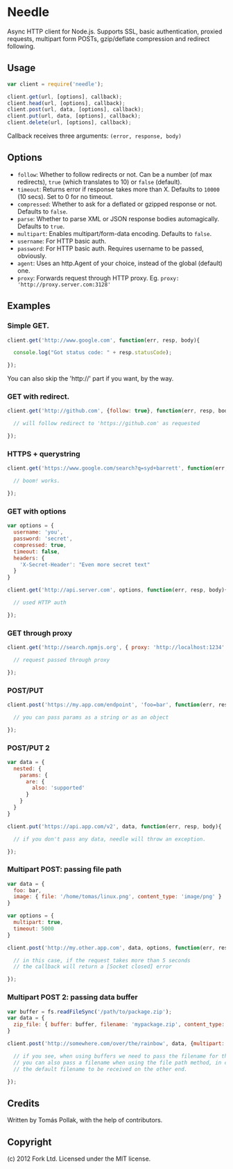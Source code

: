 Needle
======

Async HTTP client for Node.js. Supports SSL, basic authentication, proxied requests, multipart
form POSTs, gzip/deflate compression and redirect following. 

Usage
-----

``` js
var client = require('needle');

client.get(url, [options], callback);
client.head(url, [options], callback);
client.post(url, data, [options], callback);
client.put(url, data, [options], callback);
client.delete(url, [options], callback);
```

Callback receives three arguments: `(error, response, body)`

Options
------

 - `follow`: Whether to follow redirects or not. Can be a number (of max redirects), `true` (which translates to 10) or `false` (default).
 - `timeout`: Returns error if response takes more than X. Defaults to `10000` (10 secs). Set to 0 for no timeout.
 - `compressed`: Whether to ask for a deflated or gzipped response or not. Defaults to `false`.
 - `parse`: Whether to parse XML or JSON response bodies automagically. Defaults to `true`.
 - `multipart`: Enables multipart/form-data encoding. Defaults to `false`.
 - `username`: For HTTP basic auth.
 - `password`: For HTTP basic auth. Requires username to be passed, obviously.
 - `agent`: Uses an http.Agent of your choice, instead of the global (default) one.
 - `proxy`: Forwards request through HTTP proxy. Eg. `proxy: 'http://proxy.server.com:3128'`

Examples
--------

### Simple GET.

``` js
client.get('http://www.google.com', function(err, resp, body){

  console.log("Got status code: " + resp.statusCode);

});
```
You can also skip the 'http://' part if you want, by the way.

### GET with redirect.

``` js
client.get('http://github.com', {follow: true}, function(err, resp, body){

  // will follow redirect to 'https://github.com' as requested

});
```

### HTTPS + querystring

``` js
client.get('https://www.google.com/search?q=syd+barrett', function(err, resp, body){

  // boom! works.

});
```

### GET with options

``` js
var options = {
  username: 'you',
  password: 'secret',
  compressed: true,
  timeout: false,
  headers: {
    'X-Secret-Header': "Even more secret text"
  }
}

client.get('http://api.server.com', options, function(err, resp, body){

  // used HTTP auth

});
```

### GET through proxy

``` js
client.get('http://search.npmjs.org', { proxy: 'http://localhost:1234' }, function(err, resp, body){

  // request passed through proxy

});
```

### POST/PUT

``` js
client.post('https://my.app.com/endpoint', 'foo=bar', function(err, resp, body){

  // you can pass params as a string or as an object

});
```

### POST/PUT 2

``` js
var data = {
  nested: {
    params: {
      are: {
        also: 'supported'
      }
    }
  }
}

client.put('https://api.app.com/v2', data, function(err, resp, body){

  // if you don't pass any data, needle will throw an exception.

});
```

### Multipart POST: passing file path

``` js
var data = {
  foo: bar,
  image: { file: '/home/tomas/linux.png', content_type: 'image/png' }
}

var options = {
  multipart: true,
  timeout: 5000
}

client.post('http://my.other.app.com', data, options, function(err, resp, body){

  // in this case, if the request takes more than 5 seconds
  // the callback will return a [Socket closed] error

});
```

### Multipart POST 2: passing data buffer

``` js
var buffer = fs.readFileSync('/path/to/package.zip');
var data = {
  zip_file: { buffer: buffer, filename: 'mypackage.zip', content_type: 'application/octet-stream' },
}

client.post('http://somewhere.com/over/the/rainbow', data, {multipart: true}, function(err, resp, body){

  // if you see, when using buffers we need to pass the filename for the multipart body.
  // you can also pass a filename when using the file path method, in case you want to override
  // the default filename to be received on the other end.

});
```

Credits
-------

Written by Tomás Pollak, with the help of contributors.

Copyright
-----

(c) 2012 Fork Ltd. Licensed under the MIT license.
